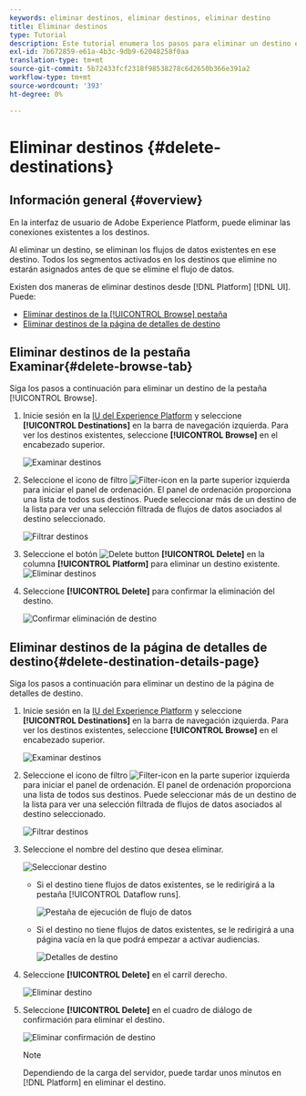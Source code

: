 ```yaml
---
keywords: eliminar destinos, eliminar destinos, eliminar destino
title: Eliminar destinos
type: Tutorial
description: Este tutorial enumera los pasos para eliminar un destino existente en la interfaz de usuario de Adobe Experience Platform
exl-id: 7b672859-e61a-4b3c-9db9-62048258f0aa
translation-type: tm+mt
source-git-commit: 5b72433fcf2318f98538278c6d2650b366e391a2
workflow-type: tm+mt
source-wordcount: '393'
ht-degree: 0%

---
```


# Eliminar destinos {#delete-destinations}

## Información general {#overview}

En la interfaz de usuario de Adobe Experience Platform, puede eliminar las conexiones existentes a los destinos.

Al eliminar un destino, se eliminan los flujos de datos existentes en ese destino. Todos los segmentos activados en los destinos que elimine no estarán asignados antes de que se elimine el flujo de datos.

Existen dos maneras de eliminar destinos desde [!DNL Platform] [!DNL UI]. Puede:

* [Eliminar destinos de la  [!UICONTROL Browse] pestaña](#delete-browse-tab)
* [Eliminar destinos de la página de detalles de destino](#delete-destination-details-page)

## Eliminar destinos de la pestaña Examinar{#delete-browse-tab}

Siga los pasos a continuación para eliminar un destino de la pestaña [!UICONTROL Browse].

1. Inicie sesión en la [IU del Experience Platform](https://platform.adobe.com/) y seleccione **[!UICONTROL Destinations]** en la barra de navegación izquierda. Para ver los destinos existentes, seleccione **[!UICONTROL Browse]** en el encabezado superior.

   ![Examinar destinos](../assets/ui/delete-destinations/browse-destinations.png)

2. Seleccione el icono de filtro ![Filter-icon](../assets/ui/delete-destinations/filter.png) en la parte superior izquierda para iniciar el panel de ordenación. El panel de ordenación proporciona una lista de todos sus destinos. Puede seleccionar más de un destino de la lista para ver una selección filtrada de flujos de datos asociados al destino seleccionado.

   ![Filtrar destinos](../assets/ui/delete-destinations/filter-destinations.png)

3. Seleccione el botón ![Delete button](../assets/ui/delete-destinations/delete-icon.png) **[!UICONTROL Delete]** en la columna **[!UICONTROL Platform]** para eliminar un destino existente.
   ![Eliminar destinos](../assets/ui/delete-destinations/delete-destinations.png)

4. Seleccione **[!UICONTROL Delete]** para confirmar la eliminación del destino.

   ![Confirmar eliminación de destino](../assets/ui/delete-destinations/delete-destinations-confirm.png)


## Eliminar destinos de la página de detalles de destino{#delete-destination-details-page}

Siga los pasos a continuación para eliminar un destino de la página de detalles de destino.

1. Inicie sesión en la [IU del Experience Platform](https://platform.adobe.com/) y seleccione **[!UICONTROL Destinations]** en la barra de navegación izquierda. Para ver los destinos existentes, seleccione **[!UICONTROL Browse]** en el encabezado superior.

   ![Examinar destinos](../assets/ui/delete-destinations/browse-destinations.png)

2. Seleccione el icono de filtro ![Filter-icon](../assets/ui/delete-destinations/filter.png) en la parte superior izquierda para iniciar el panel de ordenación. El panel de ordenación proporciona una lista de todos sus destinos. Puede seleccionar más de un destino de la lista para ver una selección filtrada de flujos de datos asociados al destino seleccionado.

   ![Filtrar destinos](../assets/ui/delete-destinations/filter-destinations.png)

3. Seleccione el nombre del destino que desea eliminar.

   ![Seleccionar destino](../assets/ui/delete-destinations/delete-destination-select.png)

   * Si el destino tiene flujos de datos existentes, se le redirigirá a la pestaña [!UICONTROL Dataflow runs].

      ![Pestaña de ejecución de flujo de datos](../assets/ui/delete-destinations/destination-details-dataflows.png)

   * Si el destino no tiene flujos de datos existentes, se le redirigirá a una página vacía en la que podrá empezar a activar audiencias.

      ![Detalles de destino](../assets/ui/delete-destinations/destination-details-empty.png)


4. Seleccione **[!UICONTROL Delete]** en el carril derecho.

   ![Eliminar destino](../assets/ui/delete-destinations/delete-destinations-button.png)

5. Seleccione **[!UICONTROL Delete]** en el cuadro de diálogo de confirmación para eliminar el destino.

   ![Eliminar confirmación de destino](..//assets/ui/delete-destinations/delete-destinations-delete.png)

   >[!NOTE]
   >
   >Dependiendo de la carga del servidor, puede tardar unos minutos en [!DNL Platform] en eliminar el destino.
